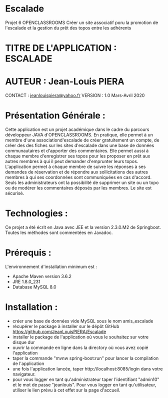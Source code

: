 # Escalade
Projet 6 OPENCLASSROOMS Créer un site associatif poru la promotion de l'escalade et la gestion du prêt des topos entre les adhérents

# TITRE DE L'APPLICATION : ESCALADE
# AUTEUR : Jean-Louis PIERA
CONTACT : jeanlouispiera@yahoo.fr
VERSION : 1.0
Mars-Avril 2020

# Présentation Générale :
Cette application est un projet académique dans le cadre du parcours développeur JAVA d'OPENCLASSROOMS.
En pratique, elle permet à un membre d'une associationd'escalade de créer gratuitement un compte, de créer des des fiches sur les sites 
d'escalade dans une base de données communautaires et d'apporter des commentaires. Elle permet aussi à chaque membre d'enregistrer ses 
topos pour les proposer en prêt aux autres membres à qui il peut demander d'emprunter leurs topos. L'application permet à chaque membre 
de suivre les réponses à ses demandes de réservation et de répondre aux sollicitations des autres membres à qui ses coordonnées sont 
communiquées en cas d'accord. Seuls les administrateurs ont la possibilité de supprimer un site ou un topo ou de modérer les 
commentaires déposés par les membres. Le site est sécurisé.

# Technologies : 
Ce projet a été écrit en Java avec JEE et la version 2.3.0.M2 de Springboot. Toutes les méthodes sont commentées en 
Javadoc.

# Prérequis : 
L'environnement d'installation minimum est :
- Apache Maven version 3.6.2
- JRE 1.8.0_231
- Database MySQL 8.0

# Installation :
- créer une base de données vide MySQL sous le nom amis_escalade
- récupérer le package à installer sur le dépôt GitHub https://github.com/JeanLouisPIERA/Escalade
- installer le package de l'application où vous le souhaitez sur votre disque dur
- ouvrir la commande en ligne dans la directory où vous avez copié l'application
- taper la commande "mvnw spring-boot:run" pour lancer la compilation de l'application
- une fois l'application lancée, taper http://localhost:8085/login dans votre navigateur.
- pour vous logger en tant qu'administrateur taper l'identifiant "admin10" et le mot de passe "jeanlouis". Pour vous logger en
tant qu'utilisateur, utiliser le lien prévu à cet effet sur la page d'accueil.


 
